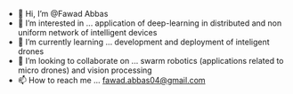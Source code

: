 - 👋 Hi, I’m @Fawad Abbas
- 👀 I’m interested in ... application of deep-learning in distributed and non uniform network of intelligent devices
- 🌱 I’m currently learning ... development and deployment of inteligent drones 
- 💞️ I’m looking to collaborate on ... swarm robotics (applications related to micro drones) and vision processing
- 📫 How to reach me ... fawad.abbas04@gmail.com

<!---
FawadAbbas12/FawadAbbas12 is a ✨ special ✨ repository because its `README.md` (this file) appears on your GitHub profile.
You can click the Preview link to take a look at your changes.
--->
